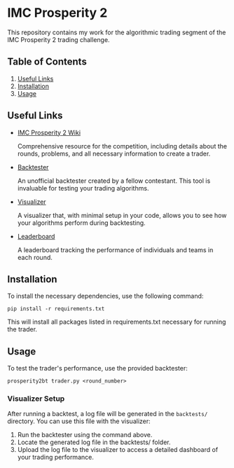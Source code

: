 # IMC Prosperity 2

This repository contains my work for the algorithmic trading segment of the IMC Prosperity 2 trading challenge.

## Table of Contents
1. [Useful Links](#useful-links)
2. [Installation](#installation)
3. [Usage](#usage)

## Useful Links
- [IMC Prosperity 2 Wiki](https://imc-prosperity.notion.site/Prosperity-2-Wiki-fe650c0292ae4cdb94714a3f5aa74c85) 

    Comprehensive resource for the competition, including details about the rounds, problems, and all necessary information to create a trader.

- [Backtester](https://github.com/jmerle/imc-prosperity-2-backtester)

    An unofficial backtester created by a fellow contestant. This tool is invaluable for testing your trading algorithms.

- [Visualizer](https://jmerle.github.io/imc-prosperity-2-visualizer/?/visualizer)

    A visualizer that, with minimal setup in your code, allows you to see how your algorithms perform during backtesting.

- [Leaderboard](https://github.com/jmerle/imc-prosperity-2-backtester)

    A leaderboard tracking the performance of individuals and teams in each round.

## Installation
To install the necessary dependencies, use the following command:

```commandline
pip install -r requirements.txt
```

This will install all packages listed in requirements.txt necessary for running the trader.

## Usage
To test the trader's performance, use the provided backtester:

```commandline
prosperity2bt trader.py <round_number>
```

### Visualizer Setup
After running a backtest, a log file will be generated in the `backtests/` directory. You can use this file with the visualizer:

1. Run the backtester using the command above.
2. Locate the generated log file in the backtests/ folder.
3. Upload the log file to the visualizer to access a detailed dashboard of your trading performance.
